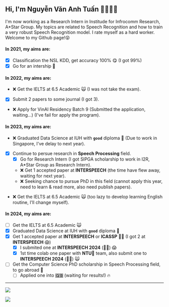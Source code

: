 ## Hi, I'm Nguyễn Văn Anh Tuấn 👋🏼💪🏼

I'm now working as a Research Intern in Institude for Infrocomm Research, A*Star Group. My topics are related to Speech Recognition and how to train a very robust Speech Recognition model. I rate myself as a hard worker. Welcome to my Github page!😝

#### In 2021, my aims are:

- [X] Classification the NSL KDD, get accuracy 100% 😋 (I got 99%)
- [X] Go for an intership 🤙

#### In 2022, my aims are:
- ❌ Get the IELTS at 6.5 Academic 🙀 (I was not take the exam).
- [X] Submit 2 papers to some journal (I got 3).
- ❌ Apply for VinAI Residency Batch 9 (Submitted the application, waiting...) (I've fail for apply the program).

#### In 2023, my aims are:
- ❌ Graduated Data Science at IUH with **`good`** diploma 🤟 (Due to work in Singapore, I've delay to next year).
- [x] Continue to persue research in **Speech Processing** field.
  - [x] Go for Research Intern (I got SIPGA scholarship to work in I2R, A*Star Group as Research Intern).
  - ❌ Get 1 accepted paper at **INTERSPEECH** (the time have flew away, waiting for next year).
  - ❌ Seeking chance to pursue PhD in this field (cannot apply this year, need to learn & read more, also need publish papers).
- ❌ Get the IELTS at 6.5 Academic 🙀 (too lazy to develop learning English routine, I'll change myself).

#### In 2024, my aims are:
- [ ] Get the IELTS at 6.5 Academic 🙀
- [x] Graduated Data Science at IUH with **`good`** diploma 🤟
- [x] Get 1 accepted paper at **INTERSPEECH** or **ICASSP** 📃📄 (I got 2 at **INTERSPEECH** 😱)
  - [x] I submited one at **INTERSPEECH 2024** (🥳👏) 😱
  - [x] 1st time colab one paper with **NTU🦁** team, also submit one to **INTERSPEECH 2024** (🥳👏) 🙀
- [ ] Get the Computer Science PhD scholarship in Speech Processing field, to go abroad 🥳
  - [ ] Applied one into **🇬🇧** (waiting for results!) 🔥

---
![](https://github-readme-stats.vercel.app/api?username=tuanio&show_icons=true&theme=transparent)

![](https://komarev.com/ghpvc/?username=tuanio&color=blue)
